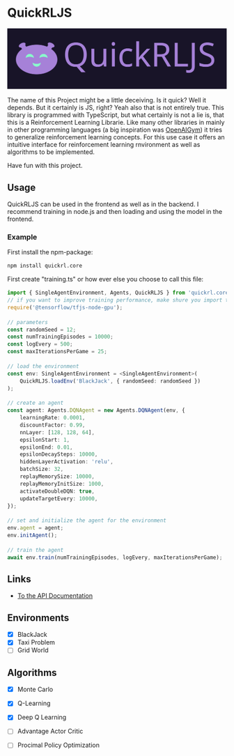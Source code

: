 
# QuickRLJS

![](logo/Version_1_dark.svg)

The name of this Project might be a little deceiving. Is it quick? Well it depends. But it certainly is JS, right? Yeah also that is not entirely true. This library is programmed with TypeScript, but what certainly is not a lie is, that this is a Reinforcement Learning Librarie. Like many other libraries in mainly in other programming languages (a big inspiration was [OpenAIGym](https://github.com/openai/gym)) it tries to generalize reinforcement learning concepts. For this use case it offers an intuitive interface for reinforcement learning rnvironment as well as algorithms to be implemented. 

Have fun with this project.

## Usage

QuickRLJS can be used in the frontend as well as in the backend. I recommend training in node.js and then loading and using the model in the frontend.

### Example

First install the npm-package:

```bash
npm install quickrl.core
```

First create "training.ts" or how ever else you choose to call this file:

```ts
import { SingleAgentEnvironment, Agents, QuickRLJS } from 'quickrl.core';
// if you want to improve training performance, make shure you import this dependency
require('@tensorflow/tfjs-node-gpu');

// parameters
const randomSeed = 12;
const numTrainingEpisodes = 10000;
const logEvery = 500;
const maxIterationsPerGame = 25;

// load the environment
const env: SingleAgentEnvironment = <SingleAgentEnvironment>(
    QuickRLJS.loadEnv('BlackJack', { randomSeed: randomSeed })
);

// create an agent
const agent: Agents.DQNAgent = new Agents.DQNAgent(env, {
    learningRate: 0.0001,
    discountFactor: 0.99,
    nnLayer: [128, 128, 64],
    epsilonStart: 1,
    epsilonEnd: 0.01,
    epsilonDecaySteps: 10000,
    hiddenLayerActivation: 'relu',
    batchSize: 32,
    replayMemorySize: 10000,
    replayMemoryInitSize: 1000,
    activateDoubleDQN: true,
    updateTargetEvery: 10000,
});

// set and initialize the agent for the environment
env.agent = agent;
env.initAgent();

// train the agent
await env.train(numTrainingEpisodes, logEvery, maxIterationsPerGame);

```

## Links

- [To the API Documentation](https://philippoesch.github.io/QuickRLGym.js/docs/)

## Environments

- [x] BlackJack
- [x] Taxi Problem
- [ ] Grid World

## Algorithms

- [x] Monte Carlo
- [x] Q-Learning
- [x] Deep Q Learning
- [ ] Advantage Actor Critic
- [ ] Procimal Policy Optimization



